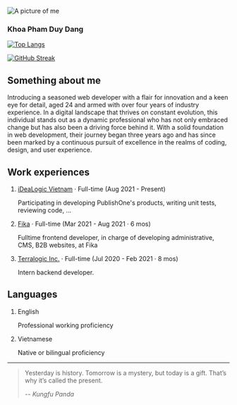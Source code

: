 ![A picture of me](https://lh3.googleusercontent.com/d/1FzKa_LAPDQhqPO11zA7v5MIkypbsr6WC=w200 "A picture of me")

### Khoa Pham Duy Dang

[![Top Langs](https://github-readme-stats.vercel.app/api/top-langs/?username=blackparadise0407)](https://github.com/anuraghazra/github-readme-stats)

[![GitHub Streak](http://github-readme-streak-stats.herokuapp.com?user=blackparadise0407&theme=dark&date_format=M%20j%5B%2C%20Y%5D)](https://git.io/streak-stats)

## Something about me

Introducing a seasoned web developer with a flair for innovation and a keen eye for detail, aged 24 and armed with over four years of industry experience. In a digital landscape that thrives on constant evolution, this individual stands out as a dynamic professional who has not only embraced change but has also been a driving force behind it. With a solid foundation in web development, their journey began three years ago and has since been marked by a continuous pursuit of excellence in the realms of coding, design, and user experience.

## Work experiences

1. [iDeaLogic Vietnam](https://www.idealogic.com.vn) · Full-time (Aug 2021 - Present)

   Participating in developing PublishOne's products, writing unit tests, reviewing code, ...

2. [Fika](https://fikaconnects.com) · Full-time (Mar 2021 - Aug 2021 · 6 mos)

   Fulltime frontend developer, in charge of developing administrative, CMS, B2B websites, at Fika

3. [Terralogic Inc.](https://terralogic.com/) · Full-time (Jul 2020 - Feb 2021 · 8 mos)

   Intern backend developer.

## Languages

1.  English

    Professional working proficiency

2.  Vietnamese

    Native or bilingual proficiency

---

> Yesterday is history. Tomorrow is a mystery, but today is a gift. That’s why it’s called the present.
>
> -- <cite>Kungfu Panda</cite>
